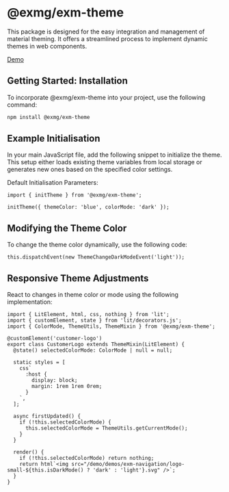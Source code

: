 # @exmg/exm-theme

This package is designed for the easy integration and management of material theming. It offers a streamlined process to implement dynamic themes in web components.

[Demo](https://exmg.github.io/exmachina-web-components/demo/?el=exm-tooltip)

## Getting Started: Installation

To incorporate @exmg/exm-theme into your project, use the following command:

```sh
npm install @exmg/exm-theme
```

## Example Initialisation

In your main JavaScript file, add the following snippet to initialize the theme. This setup either loads existing theme variables from local storage or generates new ones based on the specified color settings.

Default Initialisation Parameters:

```
import { initTheme } from '@exmg/exm-theme';

initTheme({ themeColor: 'blue', colorMode: 'dark' });
```

## Modifying the Theme Color

To change the theme color dynamically, use the following code:

```
this.dispatchEvent(new ThemeChangeDarkModeEvent('light'));
```

## Responsive Theme Adjustments

React to changes in theme color or mode using the following implementation:

```
import { LitElement, html, css, nothing } from 'lit';
import { customElement, state } from 'lit/decorators.js';
import { ColorMode, ThemeUtils, ThemeMixin } from '@exmg/exm-theme';

@customElement('customer-logo')
export class CustomerLogo extends ThemeMixin(LitElement) {
  @state() selectedColorMode: ColorMode | null = null;

  static styles = [
    css`
      :host {
        display: block;
        margin: 1rem 1rem 0rem;
      }
    `,
  ];

  async firstUpdated() {
    if (!this.selectedColorMode) {
      this.selectedColorMode = ThemeUtils.getCurrentMode();
    }
  }

  render() {
    if (!this.selectedColorMode) return nothing;
    return html`<img src="/demo/demos/exm-navigation/logo-small-${this.isDarkMode() ? 'dark' : 'light'}.svg" />`;
  }
}

```
